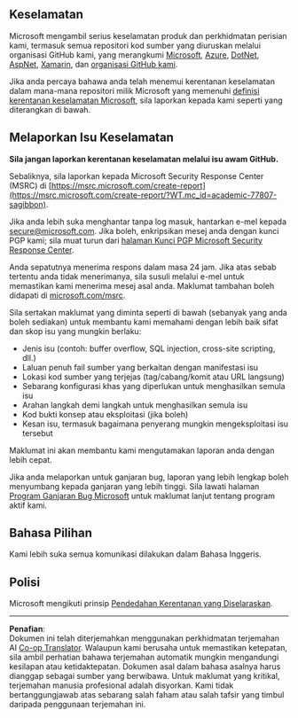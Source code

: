 <!--
CO_OP_TRANSLATOR_METADATA:
{
  "original_hash": "4ecc3bf2e27983d4c780be6f26ee6228",
  "translation_date": "2025-08-27T21:58:54+00:00",
  "source_file": "SECURITY.md",
  "language_code": "ms"
}
-->
## Keselamatan

Microsoft mengambil serius keselamatan produk dan perkhidmatan perisian kami, termasuk semua repositori kod sumber yang diuruskan melalui organisasi GitHub kami, yang merangkumi [Microsoft](https://github.com/Microsoft), [Azure](https://github.com/Azure), [DotNet](https://github.com/dotnet), [AspNet](https://github.com/aspnet), [Xamarin](https://github.com/xamarin), dan [organisasi GitHub kami](https://opensource.microsoft.com/?WT.mc_id=academic-77807-sagibbon).

Jika anda percaya bahawa anda telah menemui kerentanan keselamatan dalam mana-mana repositori milik Microsoft yang memenuhi [definisi kerentanan keselamatan Microsoft](https://docs.microsoft.com/previous-versions/tn-archive/cc751383(v=technet.10)/?WT.mc_id=academic-77807-sagibbon), sila laporkan kepada kami seperti yang diterangkan di bawah.

## Melaporkan Isu Keselamatan

**Sila jangan laporkan kerentanan keselamatan melalui isu awam GitHub.**

Sebaliknya, sila laporkan kepada Microsoft Security Response Center (MSRC) di [https://msrc.microsoft.com/create-report](https://msrc.microsoft.com/create-report/?WT.mc_id=academic-77807-sagibbon).

Jika anda lebih suka menghantar tanpa log masuk, hantarkan e-mel kepada [secure@microsoft.com](mailto:secure@microsoft.com). Jika boleh, enkripsikan mesej anda dengan kunci PGP kami; sila muat turun dari [halaman Kunci PGP Microsoft Security Response Center](https://www.microsoft.com/msrc/pgp-key-msrc/?WT.mc_id=academic-77807-sagibbon).

Anda sepatutnya menerima respons dalam masa 24 jam. Jika atas sebab tertentu anda tidak menerimanya, sila susuli melalui e-mel untuk memastikan kami menerima mesej asal anda. Maklumat tambahan boleh didapati di [microsoft.com/msrc](https://www.microsoft.com/msrc/?WT.mc_id=academic-77807-sagibbon).

Sila sertakan maklumat yang diminta seperti di bawah (sebanyak yang anda boleh sediakan) untuk membantu kami memahami dengan lebih baik sifat dan skop isu yang mungkin berlaku:

  * Jenis isu (contoh: buffer overflow, SQL injection, cross-site scripting, dll.)
  * Laluan penuh fail sumber yang berkaitan dengan manifestasi isu
  * Lokasi kod sumber yang terjejas (tag/cabang/komit atau URL langsung)
  * Sebarang konfigurasi khas yang diperlukan untuk menghasilkan semula isu
  * Arahan langkah demi langkah untuk menghasilkan semula isu
  * Kod bukti konsep atau eksploitasi (jika boleh)
  * Kesan isu, termasuk bagaimana penyerang mungkin mengeksploitasi isu tersebut

Maklumat ini akan membantu kami mengutamakan laporan anda dengan lebih cepat.

Jika anda melaporkan untuk ganjaran bug, laporan yang lebih lengkap boleh menyumbang kepada ganjaran yang lebih tinggi. Sila lawati halaman [Program Ganjaran Bug Microsoft](https://microsoft.com/msrc/bounty/?WT.mc_id=academic-77807-sagibbon) untuk maklumat lanjut tentang program aktif kami.

## Bahasa Pilihan

Kami lebih suka semua komunikasi dilakukan dalam Bahasa Inggeris.

## Polisi

Microsoft mengikuti prinsip [Pendedahan Kerentanan yang Diselaraskan](https://www.microsoft.com/msrc/cvd/?WT.mc_id=academic-77807-sagibbon).

---

**Penafian**:  
Dokumen ini telah diterjemahkan menggunakan perkhidmatan terjemahan AI [Co-op Translator](https://github.com/Azure/co-op-translator). Walaupun kami berusaha untuk memastikan ketepatan, sila ambil perhatian bahawa terjemahan automatik mungkin mengandungi kesilapan atau ketidaktepatan. Dokumen asal dalam bahasa asalnya harus dianggap sebagai sumber yang berwibawa. Untuk maklumat yang kritikal, terjemahan manusia profesional adalah disyorkan. Kami tidak bertanggungjawab atas sebarang salah faham atau salah tafsir yang timbul daripada penggunaan terjemahan ini.